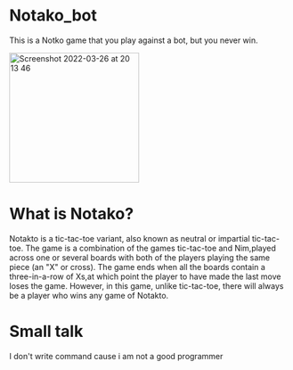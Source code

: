 # Notako_bot
This is a Notko game that you play against a bot, but you never win.

<img width="233" alt="Screenshot 2022-03-26 at 20 13 46" src="https://user-images.githubusercontent.com/71874669/160238929-e51723a0-5b61-4cf0-be58-cbd51b43507a.png">


# What is Notako?
Notakto is a tic-tac-toe variant, also known as neutral or impartial tic-tac-toe. The game is a combination of the games tic-tac-toe and Nim,played across one or several boards with both of the players playing the same piece (an "X" or cross). The game ends when all the boards contain a three-in-a-row of Xs,at which point the player to have made the last move loses the game. However, in this game, unlike tic-tac-toe, there will always be a player who wins any game of Notakto.

# Small talk


I don't write command cause i am not a good programmer



